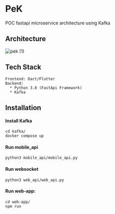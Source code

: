 # PeK
POC fastapi microservice architecture using Kafka

## Architecture
![pek (1)](https://github.com/JBRonaldHandiwinata/pek/assets/49512477/4c1e730d-c552-4901-ad8d-f9f72ce30ec2)

## Tech Stack
```
Frontend: Dart/Flutter
Backend: 
  * Python 3.8 (FastApi Framework)
  * Kafka
```

## Installation
#### Install Kafka
```
cd kafka/
docker compose up
```

#### Run mobile_api
```commandline
python3 mobile_api/mobile_api.py
```

#### Run websocket
```commandline
python3 web_api/web_api.py
```

#### Run web-app:
```commandline
cd web-app/
npm run
```
